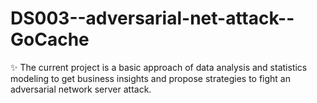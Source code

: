 # DS003--adversarial-net-attack--GoCache
✨ The current project is a basic approach of data analysis and statistics modeling to get business insights and propose strategies to fight an adversarial network server attack.
